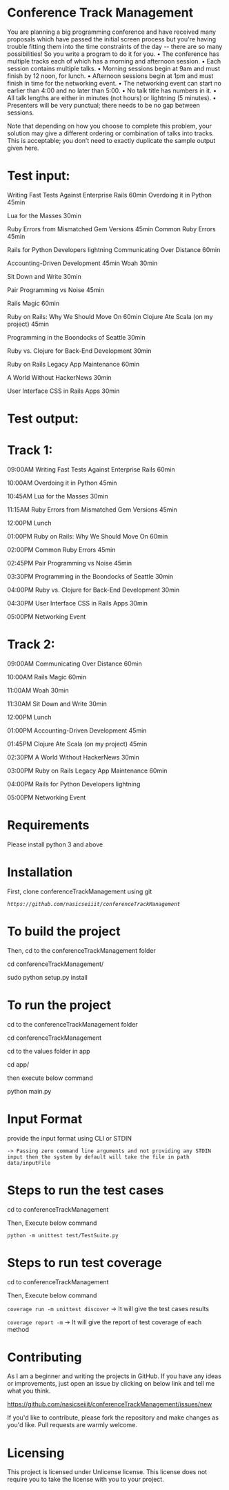 # Conference Track Management

You are planning a big programming conference and have received many proposals which have passed the initial screen process but you're having trouble fitting them into the time constraints of the day -- there are so many possibilities! So you write a program to do it for you.
• The conference has multiple tracks each of which has a morning and afternoon session.
• Each session contains multiple talks.
• Morning sessions begin at 9am and must finish by 12 noon, for lunch.
• Afternoon sessions begin at 1pm and must finish in time for the networking
event.
• The networking event can start no earlier than 4:00 and no later than 5:00.
• No talk title has numbers in it.
• All talk lengths are either in minutes (not hours) or lightning (5 minutes).
• Presenters will be very punctual; there needs to be no gap between sessions.
  
 Note that depending on how you choose to complete this problem, your solution may give a different ordering or combination of talks into tracks. This is acceptable; you don’t need to exactly duplicate the sample output given here.

# Test input:

Writing Fast Tests Against Enterprise Rails 60min Overdoing it in Python 45min

Lua for the Masses 30min

Ruby Errors from Mismatched Gem Versions 45min Common Ruby Errors 45min

Rails for Python Developers lightning Communicating Over Distance 60min 

Accounting-Driven Development 45min Woah 30min

Sit Down and Write 30min

Pair Programming vs Noise 45min

Rails Magic 60min

Ruby on Rails: Why We Should Move On 60min Clojure Ate Scala (on my project) 45min

Programming in the Boondocks of Seattle 30min

Ruby vs. Clojure for Back-End Development 30min

Ruby on Rails Legacy App Maintenance 60min

A World Without HackerNews 30min

User Interface CSS in Rails Apps 30min

# Test output:

# Track 1:

09:00AM Writing Fast Tests Against Enterprise Rails 60min

10:00AM Overdoing it in Python 45min

10:45AM Lua for the Masses 30min

11:15AM Ruby Errors from Mismatched Gem Versions 45min 

12:00PM Lunch

01:00PM Ruby on Rails: Why We Should Move On 60min 

02:00PM Common Ruby Errors 45min

02:45PM Pair Programming vs Noise 45min

03:30PM Programming in the Boondocks of Seattle 30min 

04:00PM Ruby vs. Clojure for Back-End Development 30min 

04:30PM User Interface CSS in Rails Apps 30min

05:00PM Networking Event

# Track 2:

09:00AM Communicating Over Distance 60min 

10:00AM Rails Magic 60min

11:00AM Woah 30min

11:30AM Sit Down and Write 30min

12:00PM Lunch

01:00PM Accounting-Driven Development 45min 

01:45PM Clojure Ate Scala (on my project) 45min

02:30PM A World Without HackerNews 30min

03:00PM Ruby on Rails Legacy App Maintenance 60min 

04:00PM Rails for Python Developers lightning

05:00PM Networking Event

# Requirements

Please install python 3 and above

# Installation

First, clone conferenceTrackManagement using git

_`https://github.com/nasicseiiit/conferenceTrackManagement`_

# To build the project

Then, cd to the conferenceTrackManagement folder 

 cd conferenceTrackManagement/
 
 sudo python setup.py install 

# To run the project

 cd to the conferenceTrackManagement folder 
 
 cd conferenceTrackManagement
 
 cd to the values folder in app
 
 cd app/
 
 then execute below command
 
 python main.py

# Input Format

provide the input format using CLI or STDIN

`-> Passing zero command line arguments and not providing any STDIN input then the system by default will take the file in path  data/inputFile`

# Steps to run the test cases
 
 cd to conferenceTrackManagement

 Then, Execute below command
 
  `python -m unittest test/TestSuite.py`

# Steps to run test coverage

 cd to conferenceTrackManagement
 
 Then, Execute below command
 
 `coverage run -m unittest discover` -> It will give the test cases results
 
 `coverage report -m` -> It will give the report of test coverage of each method
  
# Contributing

As I am a beginner and writing the projects in GitHub. 
If you have any ideas or improvements, just open an issue by clicking on below link and tell me what you think.

https://github.com/nasicseiiit/conferenceTrackManagement/issues/new

If you'd like to contribute, please fork the repository and make changes as you'd like. Pull requests are warmly welcome.

# Licensing

This project is licensed under Unlicense license. This license does not require you to take the license with you to your project. 
